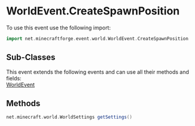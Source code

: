 # WorldEvent.CreateSpawnPosition

To use this event use the following import:
```groovy
import net.minecraftforge.event.world.WorldEvent.CreateSpawnPosition
```

## Sub-Classes
This event extends the following events and can use all their methods and fields: <br>
[WorldEvent](../world_event/world_event.md)

## Methods
```groovy
net.minecraft.world.WorldSettings getSettings()
```
